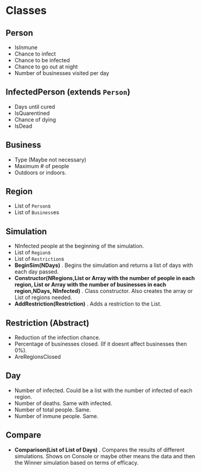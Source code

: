 # Classes

## Person

- IsInmune
- Chance to infect
- Chance to be infected
- Chance to go out at night
- Number of businesses visited per day

## InfectedPerson (extends `Person`)

- Days until cured
- IsQuarentined
- Chance of dying
- IsDead

## Business

- Type (Maybe not necessary)
- Maximum # of people
- Outdoors or indoors.

## Region

- List of `Person`s
- List of `Business`es

## Simulation

- NInfected people at the beginning of the simulation.
- List of `Region`s
- List of `Restriction`s
- **BeginSim(NDays)** . Begins the simulation and returns a list of days with each day passed.
- **Constructor(NRegions,List or Array with the number of people in each region, List or Array with the number of businesses in each region,NDays, NInfected)** . Class constructor. Also creates the array or List of regions needed.
- **AddRestriction(Restriction)** . Adds a restriction to the List.

## Restriction (Abstract) 

- Reduction of the infection chance.
- Percentage of businesses closed. (If it doesnt affect businesses then 0%).
- AreRegionsClosed

## Day

- Number of infected. Could be a list with the number of infected of each region.
- Number of deaths. Same with infected.
- Number of total people. Same.
- Number of inmune people. Same.

## Compare

- **Comparison(List of List of Days)** . Compares the results of different simulations. Shows on Console or maybe other means the data and then the Winner simulation based on terms of efficacy.
